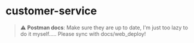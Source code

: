 # customer-service

> :warning: **Postman docs**: Make sure they are up to date, I'm just too lazy to do it myself..... Please sync with docs/web_deploy!

